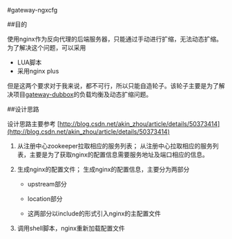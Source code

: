 #gateway-ngxcfg


##目的

使用nginx作为反向代理的后端服务器，只能通过手动进行扩缩，无法动态扩缩。为了解决这个问题，可以采用

- LUA脚本
- 采用nginx plus

但是这两个要求对于我来说，都不可行，所以只能自造轮子。该轮子主要是为了解决项目[gateway-dubbox](https://github.com/zhuzhong/gateway-dubbox.git)的负载均衡及动态扩缩问题。


##设计思路

设计思路主要参考 [http://blog.csdn.net/akin_zhou/article/details/50373414](http://blog.csdn.net/akin_zhou/article/details/50373414)


1. 从注册中心zookeeper拉取相应的服务列表；
	从注册中心拉取相应的服务列表，主要是为了获取nginx的配置信息需要服务地址及端口相应的信息。
	
	
1. 生成nginx的配置文件；
   生成nginx的配置信息，主要分为两部分
	
	- upstream部分
    

	- location部分
	- 这两部分以include的形式引入nginx的主配置文件
  
2. 调用shell脚本，nginx重新加载配置文件








